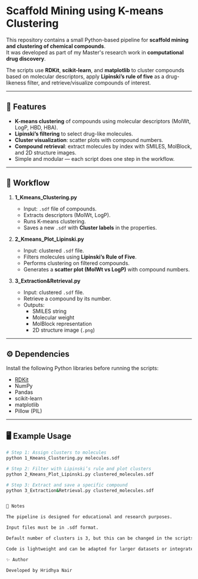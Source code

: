 # Scaffold Mining using K-means Clustering

This repository contains a small Python-based pipeline for **scaffold mining and clustering of chemical compounds**.  
It was developed as part of my Master's research work in **computational drug discovery**.

The scripts use **RDKit**, **scikit-learn**, and **matplotlib** to cluster compounds based on molecular descriptors, apply **Lipinski’s rule of five** as a drug-likeness filter, and retrieve/visualize compounds of interest.

---

## 🚀 Features
- **K-means clustering** of compounds using molecular descriptors (MolWt, LogP, HBD, HBA).  
- **Lipinski’s filtering** to select drug-like molecules.  
- **Cluster visualization**: scatter plots with compound numbers.  
- **Compound retrieval**: extract molecules by index with SMILES, MolBlock, and 2D structure images.  
- Simple and modular — each script does one step in the workflow.

---

## 📂 Workflow

1. **1_Kmeans_Clustering.py**  
   - Input: `.sdf` file of compounds.  
   - Extracts descriptors (MolWt, LogP).  
   - Runs K-means clustering.  
   - Saves a new `.sdf` with **Cluster labels** in the properties.

2. **2_Kmeans_Plot_Lipinski.py**  
   - Input: clustered `.sdf` file.  
   - Filters molecules using **Lipinski’s Rule of Five**.  
   - Performs clustering on filtered compounds.  
   - Generates a **scatter plot (MolWt vs LogP)** with compound numbers.

3. **3_Extraction&Retrieval.py**  
   - Input: clustered `.sdf` file.  
   - Retrieve a compound by its number.  
   - Outputs:  
     - SMILES string  
     - Molecular weight  
     - MolBlock representation  
     - 2D structure image (`.png`)

---

## ⚙️ Dependencies
Install the following Python libraries before running the scripts:

- [RDKit](https://www.rdkit.org/)  
- NumPy  
- Pandas  
- scikit-learn  
- matplotlib  
- Pillow (PIL)  

---

## 🖥️ Example Usage

```bash
# Step 1: Assign clusters to molecules
python 1_Kmeans_Clustering.py molecules.sdf

# Step 2: Filter with Lipinski’s rule and plot clusters
python 2_Kmeans_Plot_Lipinski.py clustered_molecules.sdf

# Step 3: Extract and save a specific compound
python 3_Extraction&Retrieval.py clustered_molecules.sdf


📌 Notes

The pipeline is designed for educational and research purposes.

Input files must be in .sdf format.

Default number of clusters is 3, but this can be changed in the scripts.

Code is lightweight and can be adapted for larger datasets or integrated into other drug discovery workflows.

✨ Author

Developed by Hridhya Nair
